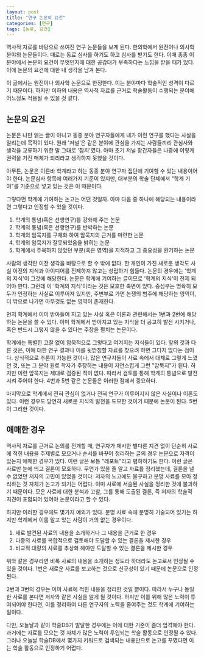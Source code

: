 ```yaml
---
layout: post
title: "연구 논문의 요건"
categories: [연구]
tags: [논문, 요건]
---
```


역사적 자료를 바탕으로 쓰여진 연구 논문들을 보게 된다. 한의학에서 원전이나 의사학 분야의 논문들이다. 때로는 동료 심사를 하기도 하고 심사를 받기도 한다. 이때 종종 이 분야에서 논문의 요건이 무엇인지에 대한 공감대가 부족하다는 느낌을 받을 때가 있다. 이에 논문의 요건에 대한 내 생각을 남겨 본다.

이 글에서는 원전이나 의사학 논문으로 한정한다. 이는 분야마다 학술적인 성격이 다르기 때문이다. 하지만 이하의 내용은 역사적 자료를 근거로 학술활동이 수행되는 분야에 어느정도 적용될 수 있을 것 같다.

## 논문의 요건

논문은 나만 읽는 글이 아니고 동종 분야 연구자들에게 내가 이런 연구를 했다는 사실을 알리는데 목적이 있다. 원래 '저널'은 같은 분야에 관심을 가지는 사람들끼리 관심사와 생각을 교류하기 위한 말 그대로 '잡지'였다. 아마 초기 저널 창간자들은 나중에 이렇게 권력을 가진 매체가 되리라고 생각하지 못했을 것이다.

아무튼, 논문은 이른바 학계라고 하는 동종 분야 연구자 집단에 기여할 수 있는 내용이어야 한다. 논문심사 항목에 여러가지 기준이 있지만, 대부분의 학술 단체에서 "학계 기여"를 기준으로 넣고 있는 것은 이 때문이다.

그렇다면 학계에 기여하는 논고는 어떤 것일까. 아마 다음 중 하나에 해당되는 내용이라면 그렇다고 인정할 수 있을 것이다.

1. 학계의 통념(혹은 선행연구)를 강화해 주는 논문
2. 학계의 통념(혹은 선행연구)를 반박하는 논문
3. 학계의 암묵지를 구체화 하여 암묵지의 근거를 마련한 논문
4. 학계의 암묵지가 잘못되었음을 밝히는 논문
5. 학계에서 주목하지 않았던 부분(혹은 영역)을 지적하고 그 중요성을 환기하는 논문

사람의 생각란 이전 생각을 바탕으로 할 수 밖에 없다. 한 개인이 가진 새로운 생각도 사실 이전의 지식과 아이디어를 전제하지 않고는 성립하기 힘들다. 논문의 경우에는 '학계의 지식'이 그것에 해당한다. 논문은 학계에 기여하는 글이므로 '학계의 지식'이 전제 되어야 한다. 그런데 이 '학계의 지식'이라는 것은 모호한 측면이 있다. 중심부는 명확히 모두가 인정하는 사실로 이루어져 있지만, 주변부로 가면 논쟁의 범주에 해당하는 영역이, 더 밖으로 나가면 아무것도 없는 영역이 존재한다.

먼저 학계에서 이미 받아들여 지고 있는 사실 혹은 이론과 관련해서는 1번과 2번에 해당하는 논문을 쓸 수 있다. 이미 학계에서 받아지고 있는 지식을 더 공고히 발전 시키거나, 혹은 반드시 그렇지 않을 수 있다는 주장을 펼치는 논문이다.

학계에는 특별한 고찰 없이 암묵적으로 그렇다고 여겨지는 지식들이 있다. 앞의 것과 다른 것은, 이에 대한 연구 결과나 이를 뒷받침할 자료를 찾으려 하면 그다지 없다는 점이다. 상식적으로 추론이 가능한 것이나, 많은 연구자들이 사료 속에서 대체로 그렇게 느꼈던 것, 또는 그 분야 원로 학자가 주장하는 내용이 자연스럽게 그런 "암묵지"가 된다. 하지만 이런 암묵지는 제대로 검증된 적이 없다. 따라서 검토를 통해 학계의 통념으로 발전시켜 주어야 한다. 4번과 5번 같은 논문들은 이러한 점에서 중요하다.

마지막으로 학계에서 전혀 관심이 없거나 전혀 연구가 이루어지지 않은 사실이나 이론도 있다. 이런 경우도 당연히 새로운 지식의 발전을 도모한 것이기 때문에 논문이 된다. 5번이 그러한 것이다.

## 애매한 경우

역사적 자료를 근거로 논의를 전개할 때, 연구자가 제시한 별다른 지견 없이 단순히 사료에 적힌 내용을 주제별로 모으거나 순서를 바꾸어 정리하는 글의 경우 논문으로 자격이 있는지 애매한 경우가 있다. 이런 글은 보통 "레포트"라고 폄하하기도 한다. 이런 글은 사료만 눈에 띄고 결론이 모호하다. 무언가 있을 줄 알고 자료를 정리했는데, 결론을 낼 수 없었던 저자의 고민이 있었을 것이다. 저자의 노고에도 불구하고 분명 사료를 모아 정리하는 것 자체가 논고가 되기는 어렵다. 이미 사료에 서술된 사실을 정리한 것에 불과하기 때문이다. 모은 사료에 대한 분석과 고찰, 그를 통해 도출된 결론, 즉 저자의 학술적 지견이 포함되어 있어야 논문이라고 할 수 있다.

하지만 이러한 경우에도 몇가지 예외가 있다. 분명 사료 속에 분명히 기술되어 있기는 하지만 학계에서 이를 알고 있는 사람이 거의 없는 경우이다.

1. 새로 발견된 사료의 내용을 소개하거나 그 내용을 근거로 한 경우
2. 다종의 사료를 복합적으로 검토해야 도달할 수 있는 결론을 제시한 경우
3. 비교적 대량의 사료를 추상화 해야만 도달할 수 있는 결론을 제시한 경우

위와 같은 경우라면 비록 사료의 내용을 소개하는 정도라 하더라도 논고로서 인정될 수 있을 것이다. 1번은 새로운 사료를 보고하는 것으로 신규성이 있기 때문에 논문으로 인정된다.

2번과 3번의 경우는 이미 사료에 적힌 내용을 정리한 것일 뿐이다. 따라서 누구나 동일한 사료를 본다면 저자와 같은 사실을 알게 될 것이다. 하지만 이를 위해 많은 노력이 투여되어야 한다면, 이를 정리하여 다른 연구자의 노력을 줄여주는 것도 학계에 기여하는 일이다.

다만, 오늘날과 같이 학술DB가 발달한 경우에는 이에 대한 기준이 좀더 엄격해야 한다. 과거에는 자료를 모으는 것 자체가 많은 노력이 투입되는 학술 활동으로 인정될 수 있다. 그러나 오늘날 학술DB에서 몇가지 키워드로 검색되는 내용만으로 논고를 꾸몄다면 이는 학술 활동으로 인정하기 어렵다.
